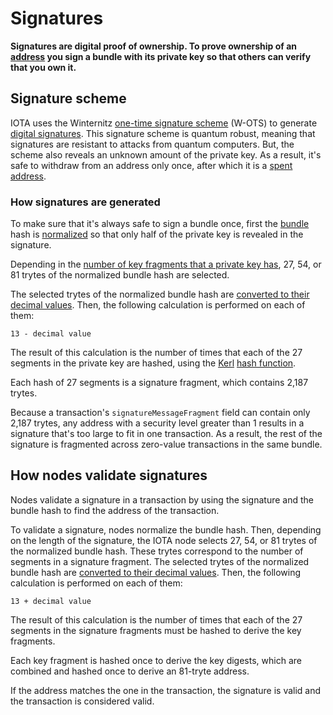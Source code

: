 # Signatures

**Signatures are digital proof of ownership. To prove ownership of an [address](../clients/addresses.md) you sign a bundle with its private key so that others can verify that you own it.**

## Signature scheme

IOTA uses the Winternitz [one-time signature scheme](https://en.wikipedia.org/wiki/Hash-based_cryptography#One-time_signature_schemes) (W-OTS) to generate [digital signatures](https://en.wikipedia.org/wiki/Digital_signature). This signature scheme is quantum robust, meaning that signatures are resistant to attacks from quantum computers. But, the scheme also reveals an unknown amount of the private key. As a result, it's safe to withdraw from an address only once, after which it is a [spent address](../clients/addresses.md#spent-addresses).

### How signatures are generated

To make sure that it's always safe to sign a bundle once, first the [bundle](../transactions/bundles.md) hash is [normalized](https://en.wikipedia.org/wiki/Canonical_form#Computing) so that only half of the private key is revealed in the signature.

Depending in the [number of key fragments that a private key has](../clients/addresses.md#how-addresses-are-generated), 27, 54, or 81 trytes of the normalized bundle hash are selected.

The selected trytes of the normalized bundle hash are [converted to their decimal values](../introduction/ternary.md#tryte-encoding). Then, the following calculation is performed on each of them:

```
13 - decimal value
```

The result of this calculation is the number of times that each of the 27 segments in the private key are hashed, using the [Kerl](https://github.com/iotaledger/kerl) [hash function](https://en.wikipedia.org/wiki/Hash_function).

Each hash of 27 segments is a signature fragment, which contains 2,187 trytes.

Because a transaction's `signatureMessageFragment` field can contain only 2,187 trytes, any address with a security level greater than 1 results in a signature that's too large to fit in one transaction. As a result, the rest of the signature is fragmented across zero-value transactions in the same bundle.

## How nodes validate signatures

Nodes validate a signature in a transaction by using the signature and the bundle hash to find the address of the transaction.

To validate a signature, nodes normalize the bundle hash. Then, depending on the length of the signature, the IOTA node selects 27, 54, or 81 trytes of the normalized bundle hash. These trytes correspond to the number of segments in a signature fragment. The selected trytes of the normalized bundle hash are [converted to their decimal values](../introduction/ternary.md#tryte-encoding). Then, the following calculation is performed on each of them:

```
13 + decimal value
```

The result of this calculation is the number of times that each of the 27 segments in the signature fragments must be hashed to derive the key fragments.

Each key fragment is hashed once to derive the key digests, which are combined and hashed once to derive an 81-tryte address.

If the address matches the one in the transaction, the signature is valid and the transaction is considered valid.
